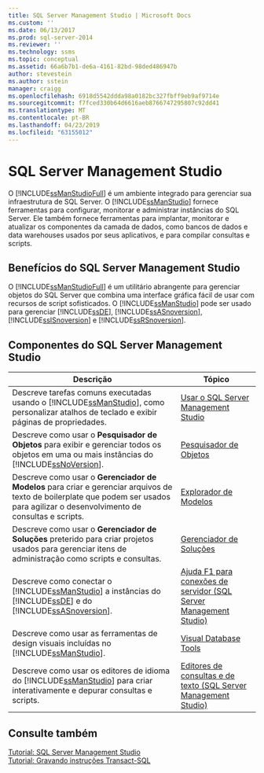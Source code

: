 ```yaml
---
title: SQL Server Management Studio | Microsoft Docs
ms.custom: ''
ms.date: 06/13/2017
ms.prod: sql-server-2014
ms.reviewer: ''
ms.technology: ssms
ms.topic: conceptual
ms.assetid: 66a6b7b1-de6a-4161-82bd-98ded486947b
author: stevestein
ms.author: sstein
manager: craigg
ms.openlocfilehash: 6918d5542ddda98a0182bc327fbff9eb9af9714e
ms.sourcegitcommit: f7fced330b64d6616aeb8766747295807c92dd41
ms.translationtype: MT
ms.contentlocale: pt-BR
ms.lasthandoff: 04/23/2019
ms.locfileid: "63155012"
---
```

# <a name="sql-server-management-studio"></a>SQL Server Management Studio
  O [!INCLUDE[ssManStudioFull](../includes/ssmanstudiofull-md.md)] é um ambiente integrado para gerenciar sua infraestrutura de SQL Server. O [!INCLUDE[ssManStudio](../includes/ssmanstudio-md.md)] fornece ferramentas para configurar, monitorar e administrar instâncias do SQL Server. Ele também fornece ferramentas para implantar, monitorar e atualizar os componentes da camada de dados, como bancos de dados e data warehouses usados por seus aplicativos, e para compilar consultas e scripts.  
  
## <a name="benefits-of-sql-server-management-studio"></a>Benefícios do SQL Server Management Studio  
 O [!INCLUDE[ssManStudioFull](../includes/ssmanstudiofull-md.md)] é um utilitário abrangente para gerenciar objetos do SQL Server que combina uma interface gráfica fácil de usar com recursos de script sofisticados. O [!INCLUDE[ssManStudio](../includes/ssmanstudio-md.md)] pode ser usado para gerenciar [!INCLUDE[ssDE](../includes/ssde-md.md)], [!INCLUDE[ssASnoversion](../includes/ssasnoversion-md.md)], [!INCLUDE[ssISnoversion](../includes/ssisnoversion-md.md)] e [!INCLUDE[ssRSnoversion](../includes/ssrsnoversion-md.md)].  
  
## <a name="sql-server-management-studio-components"></a>Componentes do SQL Server Management Studio  
  
|Descrição|Tópico|  
|-----------------|-----------|  
|Descreve tarefas comuns executadas usando o [!INCLUDE[ssManStudio](../includes/ssmanstudio-md.md)], como personalizar atalhos de teclado e exibir páginas de propriedades.|[Usar o SQL Server Management Studio](../database-engine/use-sql-server-management-studio.md)|  
|Descreve como usar o **Pesquisador de Objetos** para exibir e gerenciar todos os objetos em uma ou mais instâncias do [!INCLUDE[ssNoVersion](../includes/ssnoversion-md.md)].|[Pesquisador de Objetos](object/object-explorer.md)|  
|Descreve como usar o **Gerenciador de Modelos** para criar e gerenciar arquivos de texto de boilerplate que podem ser usados para agilizar o desenvolvimento de consultas e scripts.|[Explorador de Modelos](template/template-explorer.md)|  
|Descreve como usar o **Gerenciador de Soluções** preterido para criar projetos usados para gerenciar itens de administração como scripts e consultas.|[Gerenciador de Soluções](solution/solution-explorer.md)|  
|Descreve como conectar o [!INCLUDE[ssManStudio](../includes/ssmanstudio-md.md)] a instâncias do [!INCLUDE[ssDE](../includes/ssde-md.md)] e do [!INCLUDE[ssASnoversion](../includes/ssasnoversion-md.md)].|[Ajuda F1 para conexões de servidor &#40;SQL Server Management Studio&#41;](f1-help/f1-help-for-server-connections-sql-server-management-studio.md)|  
|Descreve como usar as ferramentas de design visuais incluídas no [!INCLUDE[ssManStudio](../includes/ssmanstudio-md.md)].|[Visual Database Tools](visual-db-tools/visual-database-tools.md)|  
|Descreve como usar os editores de idioma do [!INCLUDE[ssManStudio](../includes/ssmanstudio-md.md)] para criar interativamente e depurar consultas e scripts.|[Editores de consultas e de texto &#40;SQL Server Management Studio&#41;](../relational-databases/scripting/query-and-text-editors-sql-server-management-studio.md)|  
  
## <a name="see-also"></a>Consulte também  
 [Tutorial: SQL Server Management Studio](tutorials/tutorial-sql-server-management-studio.md)   
 [Tutorial: Gravando instruções Transact-SQL](../t-sql/tutorial-writing-transact-sql-statements.md)  
  
  
